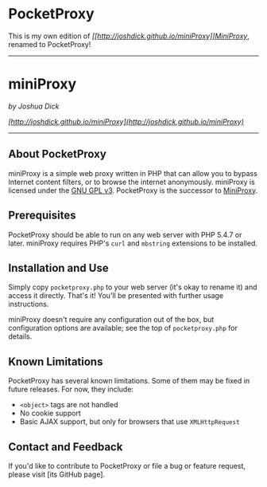 # PocketProxy

This is my own edition of *[[http://joshdick.github.io/miniProxy]]MiniProxy*, renamed to PocketProxy!

---

# miniProxy

*by Joshua Dick*

*[http://joshdick.github.io/miniProxy](http://joshdick.github.io/miniProxy)*

---

## About PocketProxy

miniProxy is a simple web proxy written in PHP that can allow you to bypass Internet content filters, or to browse the internet anonymously. 
miniProxy is licensed under the [GNU GPL v3](https://www.gnu.org/licenses/gpl-3.0.html). 
PocketProxy is the successor to [MiniProxy](http://pageforward.sf.net).

## Prerequisites

PocketProxy should be able to run on any web server with PHP 5.4.7 or later. miniProxy requires PHP's `curl` and `mbstring` extensions to be installed.

## Installation and Use

Simply copy `pocketproxy.php` to your web server (it's okay to rename it) and access it directly. That's it! You'll be presented with further usage instructions.

miniProxy doesn't require any configuration out of the box, but configuration options are available; see the top of `pocketproxy.php` for details.

## Known Limitations

PocketProxy has several known limitations. Some of them may be fixed in future releases. For now, they include:

* `<object>` tags are not handled
* No cookie support
* Basic AJAX support, but only for browsers that use `XMLHttpRequest`

## Contact and Feedback

If you'd like to contribute to PocketProxy or file a bug or feature request, please visit [its GitHub page].

